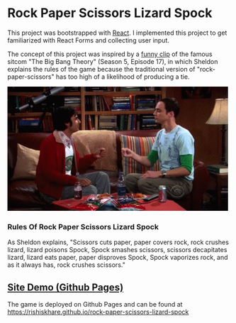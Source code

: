 # Rock Paper Scissors Lizard Spock

This project was bootstrapped with [React](https://github.com/facebook/create-react-app). I implemented this project to get familiarized with React Forms and collecting user input.

The concept of this project was inspired by a [funny clip](https://www.youtube.com/watch?v=x5Q6-wMx-K8) of the famous sitcom "The Big Bang Theory" (Season 5, Episode 17), in which Sheldon explains the rules of the game because the traditional version of "rock-paper-scissors" has too high of a likelihood of producing a tie.

![Alt Text](bigbangtheory.gif)

### Rules Of Rock Paper Scissors Lizard Spock

As Sheldon explains, "Scissors cuts paper, paper covers rock, rock crushes lizard, lizard poisons Spock, Spock smashes scissors, scissors decapitates lizard, lizard eats paper, paper disproves Spock, Spock vaporizes rock, and as it always has, rock crushes scissors."

## [Site Demo (Github Pages)](https://rishiskhare.github.io/rock-paper-scissors-lizard-spock)

The game is deployed on Github Pages and can be found at https://rishiskhare.github.io/rock-paper-scissors-lizard-spock

